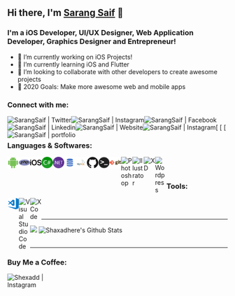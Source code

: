 ## Hi there, I'm [Sarang Saif][website] 👋

### I'm a iOS Developer, UI/UX Designer, Web Application Developer, Graphics Designer and Entrepreneur!
- 🔭 I’m currently working on iOS Projects!
- 🌱 I’m currently learning iOS and Flutter
- 👯 I’m looking to collaborate with other developers to create awesome projects
- 🥅 2020 Goals: Make more awesome web and mobile apps

### Connect with me:

[<img align="left" alt="SarangSaif | Twitter" src="https://img.shields.io/badge/twitter-%231DA1F2.svg?&style=for-the-badge&logo=twitter&logoColor=white" />][twitter]
[<img align="left" alt="SarangSaif | Instagram" src="https://img.shields.io/badge/instagram-%23E4405F.svg?&style=for-the-badge&logo=instagram&logoColor=white" />][instagram]
[<img align="left" alt="SarangSaif | Facebook" src="https://img.shields.io/badge/Facebook-blue?&style=for-the-badge&logo=facebook&logoColor=white" />][facebook]
[<img align="left" alt="SarangSaif | Linkedin" src="https://img.shields.io/badge/linkedin-yellow?&style=for-the-badge&logo=linkedin&logoColor=white" />][linkedin]

<br />
[<img align="left" alt="SarangSaif | Website" src="https://img.shields.io/badge/website-%231DA1F2.svg?&style=for-the-badge&logo=website&logoColor=white" />
[<img align="left" alt="SarangSaif | Instagram" src="https://img.shields.io/badge/Resume-%9400D3.svg?&style=for-the-badge&logo=Resume&logoColor=white" />
[<img align="left" alt="SarangSaif | portfolio" src="https://img.shields.io/badge/Portfolio-blue?&style=for-the-badge&logo=work&logoColor=white" />

<br />

### Languages & Softwares:

<img align="left" alt="Android" width="26px" src="https://raw.githubusercontent.com/github/explore/80688e429a7d4ef2fca1e82350fe8e3517d3494d/topics/android/android.png" />
<img align="left" alt="PHP" width="26px" src="https://raw.githubusercontent.com/github/explore/ccc16358ac4530c6a69b1b80c7223cd2744dea83/topics/php/php.png" />
<img align="left" alt="iOS" width="26px" src="https://raw.githubusercontent.com/github/explore/80688e429a7d4ef2fca1e82350fe8e3517d3494d/topics/ios/ios.png" />
<img align="left" alt="C#" width="26px" src="https://raw.githubusercontent.com/github/explore/80688e429a7d4ef2fca1e82350fe8e3517d3494d/topics/csharp/csharp.png" />
<img align="left" alt=".NET" width="26px" src="https://raw.githubusercontent.com/github/explore/93d8a67084f94b2a444e510199a6e7622e5b09a3/topics/dotnet/dotnet.png" />
<img align="left" alt="SQL" width="26px" src="https://raw.githubusercontent.com/github/explore/80688e429a7d4ef2fca1e82350fe8e3517d3494d/topics/sql/sql.png" />
<img align="left" alt="MySQL" width="26px" src="https://raw.githubusercontent.com/github/explore/80688e429a7d4ef2fca1e82350fe8e3517d3494d/topics/mysql/mysql.png" />
<img align="left" alt="GitHub" width="26px" src="https://raw.githubusercontent.com/github/explore/78df643247d429f6cc873026c0622819ad797942/topics/github/github.png" />
<img align="left" alt="HTML5" width="26px" src="https://raw.githubusercontent.com/github/explore/80688e429a7d4ef2fca1e82350fe8e3517d3494d/topics/terminal/terminal.png" />
<img align="left" alt="Git" width="26px" src="https://raw.githubusercontent.com/github/explore/80688e429a7d4ef2fca1e82350fe8e3517d3494d/topics/git/git.png" />
<img align="left" alt="Photoshop" width="26px" src="https://upload.wikimedia.org/wikipedia/commons/thumb/a/af/Adobe_Photoshop_CC_icon.svg/788px-Adobe_Photoshop_CC_icon.svg.png" />
<img align="left" alt="Illustrator" width="26px" src="https://cdn.iconscout.com/icon/free/png-256/adobe-illustrator-2522532-2132720.png" />
<img align="left" alt="XD" width="26px" src="https://upload.wikimedia.org/wikipedia/commons/thumb/c/c2/Adobe_XD_CC_icon.svg/1200px-Adobe_XD_CC_icon.svg.png" />

<img align="left" alt="Wordpress" width="26px" src="https://pngimg.com/uploads/wordpress/wordpress_PNG26.png">

<br />
<br />

### Tools:

<img align="left" alt="Visual Studio Code" width="26px" src="https://raw.githubusercontent.com/github/explore/80688e429a7d4ef2fca1e82350fe8e3517d3494d/topics/visual-studio-code/visual-studio-code.png" />
<img align="left" alt="Visual Studio Code" width="26px" src="https://2.bp.blogspot.com/-tzm1twY_ENM/XlCRuI0ZkRI/AAAAAAAAOso/BmNOUANXWxwc5vwslNw3WpjrDlgs9PuwQCLcBGAsYHQ/s1600/pasted%2Bimage%2B0.png" />
<img align="left" alt="XCode" width="26px" src="https://icons-for-free.com/iconfiles/png/512/develop+developing+folder+xcode+icon-1320184805988529988.png" />


<br />
<br />

---


<img aligh="left" src="https://github-readme-stats.vercel.app/api/top-langs/?username=sarangsaif&layout=compact" />

<img align="" alt="Shaxadhere's Github Stats" src="https://github-readme-stats.codestackr.vercel.app/api?username=sarangsaif&show_icons=true&hide_border=true" />

<br />
<br />

---

### Buy Me a Coffee:

[<img align="left" width="130px" alt="Shexadd | Instagram" src="https://images.squarespace-cdn.com/content/v1/5a82ee54edaed8f0ec09744c/1522231628780-BEUWURTD30OFMINF49YP/ke17ZwdGBToddI8pDm48kKlH-NBjyuLJ1B_ReXkMz_BZw-zPPgdn4jUwVcJE1ZvWQUxwkmyExglNqGp0IvTJZUJFbgE-7XRK3dMEBRBhUpxtQJUiLl07rAb8zcklGpnQMyLAUGvLtyKFay5Ob7sqf0od4CxKOAy9FxLHTjBN_Oo/image-asset.jpeg" />][coffee]




[website]: https://shaxad.netlify.app/
[portfolio]: https://coroflot.com/sarang
[resume]: https://jobee.pk/profile/sarangsaif
[twitter]: https://twitter.com/Shexadd
[facebook]: https://facebook.com/sarang.saif.77
[linkedin]: https://www.linkedin.com/in/sarangsaifjokhio/
[instagram]: https://instagram.com/Shexadd
[coffee]: https://www.buymeacoffee.com/Shexadd
